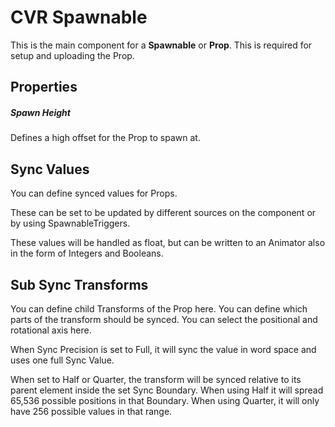 # CVR Spawnable <div class="whitelisted" data-list="P"></div>
This is the main component for a **Spawnable** or **Prop**. This is required for setup and uploading the Prop.

## Properties

##### Spawn Height
Defines a high offset for the Prop to spawn at.

## Sync Values
You can define synced values for Props. 

These can be set to be updated by different sources on the component or by using SpawnableTriggers.

These values will be handled as float, but can be written to an Animator also in the form of Integers and Booleans.

## Sub Sync Transforms
You can define child Transforms of the Prop here. You can define which parts of the transform should be synced.
You can select the positional and rotational axis here. 

When Sync Precision is set to Full, it will sync the value in word space and uses one full Sync Value.

When set to Half or Quarter, the transform will be synced relative to its parent element inside the set Sync Boundary.
When using Half it will spread 65,536 possible positions in that Boundary. When using Quarter, it will only have 
256 possible values in that range.